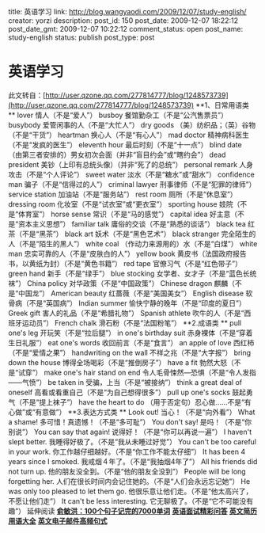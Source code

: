 title: 英语学习
link: http://blog.wangyaodi.com/2009/12/07/study-english/
creator: yorzi
description: 
post_id: 150
post_date: 2009-12-07 18:22:12
post_date_gmt: 2009-12-07 10:22:12
comment_status: open
post_name: study-english
status: publish
post_type: post

# 英语学习

此文转自：[http://user.qzone.qq.com/277814777/blog/1248573739](http://user.qzone.qq.com/277814777/blog/1248573739) **1、日常用语类 ** lover 情人（不是“爱人”） busboy 餐馆勤杂工（不是“公汽售票员”） busybody 爱管闲事的人（不是“大忙人”） dry goods （美）纺织品；（英）谷物（不是“干货”） heartman 换心人（不是“有心人”） mad doctor 精神病科医生（不是“发疯的医生”） eleventh hour 最后时刻（不是“十一点”） blind date （由第三者安排的）男女初次会面（并非“盲目约会”或“瞎约会”） dead president 美钞（上印有总统头像）（并非“死了的总统”） personal remark 人身攻击（不是“个人评论”） sweet water 淡水（不是“糖水”或“甜水”） confidence man 骗子（不是“信得过的人”） criminal lawyer 刑事律师（不是“犯罪的律师”） service station 加油站（不是“服务站”） rest room 厕所（不是“休息室”） dressing room 化妆室（不是“试衣室”或“更衣室”） sporting house 妓院（不是“体育室”） horse sense 常识（不是“马的感觉”） capital idea 好主意（不是“资本主义思想”） familiar talk 庸俗的交谈（不是“熟悉的谈话”） black tea 红茶（不是“黑茶”） black art 妖术（不是“黑色艺术”） black stranger 完全陌生的人（不是“陌生的黑人”） white coal （作动力来源用的）水（不是“白煤”） white man 忠实可靠的人（不是“皮肤白的人”） yellow book 黄皮书（法国政府报告书，以黄纸为封）（不是“黄色书籍”） red tape 官僚习气（不是“红色带子”） green hand 新手（不是“绿手”） blue stocking 女学者、女才子（不是“蓝色长统袜”） China policy 对华政策（不是“中国政策”） Chinese dragon 麒麟（不是“中国龙”） American beauty 红蔷薇（不是“美国美女”） English disease 软骨病（不是“英国病”） Indian summer 愉快宁静的晚年（不是“印度的夏日”） Greek gift 害人的礼品（不是“希腊礼物”） Spanish athlete 吹牛的人（不是“西班牙运动员”） French chalk 滑石粉（不是“法国粉笔”） **2.成语类 ** pull one's leg 开玩笑（不是“拉后腿”） in one's birthday suit 赤身裸体（不是“穿着生日礼服”） eat one's words 收回前言（不是“食言”） an apple of love 西红柿（不是“爱情之果”） handwriting on the wall 不祥之兆（不是“大字报”） bring down the house 博得全场喝彩（不是“推倒房子”） have a fit 勃然大怒（不是“试穿”） make one's hair stand on end 令人毛骨悚然—恐惧（不是“令人发指——气愤”） be taken in 受骗，上当（不是“被接纳”） think a great deal of oneself 高看或看重自己（不是“为自己想得很多”） pull up one's socks 鼓起勇气（不是“提上袜子”） have the heart to do （用于否定句）忍心做……不是“有心做”或“有意做”） **3.表达方式类 ** Look out! 当心！（不是“向外看”） What a shame! 多可惜！真遗憾！（不是“多可耻”） You don't say! 是吗！（不是“你别说”） You can say that again! 说得好！（不是“你可以再说一遍”） I haven't slept better. 我睡得好极了。（不是“我从未睡过好觉”） You can't be too careful in your work. 你工作越仔细越好。（不是“你工作不能太仔细”） It has been 4 years since I smoked. 我戒烟４年了。（不是“我抽烟4年了”） All his friends did not turn up. 他的朋友没全到。（不是“他的朋友全没到”） People will be long forgetting her. 人们在很长时间内会记住她的。（不是“人们会永远忘记她”） He was only too pleased to let them go. 他很乐意让他们走。（不是“他太高兴了，不愿让他们走”） It can't be less interesting. 它无聊极了。（不是“它不可能没有趣”） 延伸阅读 [**俞敏洪：100个句子记完的7000单词**](http://www.unicornblog.cn/user1/unicornblog/200812513823.html) [**英语面试精彩问答**](http://www.unicornblog.cn/user1/unicornblog/16442.html) [**英文简历用语大全**](http://www.unicornbbs.cn/dispbbs.asp?BoardID=19&ID=2342) [**英文电子邮件高频句式**](http://www.unicornbbs.cn/dispbbs.asp?BoardID=19&ID=26080)